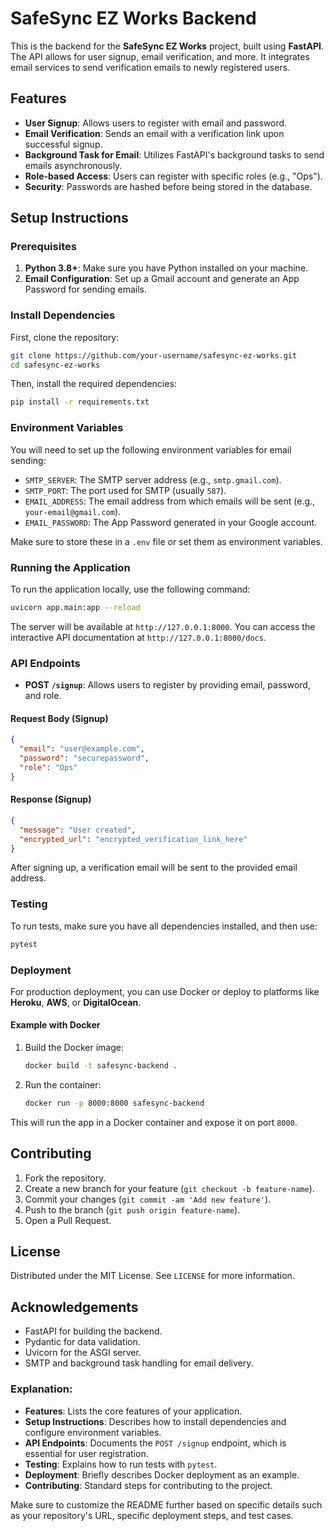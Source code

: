 # SafeSync EZ Works Backend

This is the backend for the **SafeSync EZ Works** project, built using **FastAPI**. The API allows for user signup, email verification, and more. It integrates email services to send verification emails to newly registered users.

## Features

- **User Signup**: Allows users to register with email and password.
- **Email Verification**: Sends an email with a verification link upon successful signup.
- **Background Task for Email**: Utilizes FastAPI's background tasks to send emails asynchronously.
- **Role-based Access**: Users can register with specific roles (e.g., "Ops").
- **Security**: Passwords are hashed before being stored in the database.

## Setup Instructions

### Prerequisites

1. **Python 3.8+**: Make sure you have Python installed on your machine.
2. **Email Configuration**: Set up a Gmail account and generate an App Password for sending emails.

### Install Dependencies

First, clone the repository:

```bash
git clone https://github.com/your-username/safesync-ez-works.git
cd safesync-ez-works
```

Then, install the required dependencies:

```bash
pip install -r requirements.txt
```

### Environment Variables

You will need to set up the following environment variables for email sending:

- `SMTP_SERVER`: The SMTP server address (e.g., `smtp.gmail.com`).
- `SMTP_PORT`: The port used for SMTP (usually `587`).
- `EMAIL_ADDRESS`: The email address from which emails will be sent (e.g., `your-email@gmail.com`).
- `EMAIL_PASSWORD`: The App Password generated in your Google account.

Make sure to store these in a `.env` file or set them as environment variables.

### Running the Application

To run the application locally, use the following command:

```bash
uvicorn app.main:app --reload
```

The server will be available at `http://127.0.0.1:8000`. You can access the interactive API documentation at `http://127.0.0.1:8000/docs`.

### API Endpoints

- **POST `/signup`**: Allows users to register by providing email, password, and role.

#### Request Body (Signup)

```json
{
  "email": "user@example.com",
  "password": "securepassword",
  "role": "Ops"
}
```

#### Response (Signup)

```json
{
  "message": "User created",
  "encrypted_url": "encrypted_verification_link_here"
}
```

After signing up, a verification email will be sent to the provided email address.

### Testing

To run tests, make sure you have all dependencies installed, and then use:

```bash
pytest
```

### Deployment

For production deployment, you can use Docker or deploy to platforms like **Heroku**, **AWS**, or **DigitalOcean**.

#### Example with Docker

1. Build the Docker image:

    ```bash
    docker build -t safesync-backend .
    ```

2. Run the container:

    ```bash
    docker run -p 8000:8000 safesync-backend
    ```

This will run the app in a Docker container and expose it on port `8000`.

## Contributing

1. Fork the repository.
2. Create a new branch for your feature (`git checkout -b feature-name`).
3. Commit your changes (`git commit -am 'Add new feature'`).
4. Push to the branch (`git push origin feature-name`).
5. Open a Pull Request.

## License

Distributed under the MIT License. See `LICENSE` for more information.

## Acknowledgements

- FastAPI for building the backend.
- Pydantic for data validation.
- Uvicorn for the ASGI server.
- SMTP and background task handling for email delivery.


### Explanation:

- **Features**: Lists the core features of your application.
- **Setup Instructions**: Describes how to install dependencies and configure environment variables.
- **API Endpoints**: Documents the `POST /signup` endpoint, which is essential for user registration.
- **Testing**: Explains how to run tests with `pytest`.
- **Deployment**: Briefly describes Docker deployment as an example.
- **Contributing**: Standard steps for contributing to the project.

Make sure to customize the README further based on specific details such as your repository's URL, specific deployment steps, and test cases.
